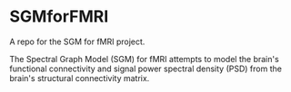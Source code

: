 # SGMforFMRI
A repo for the SGM for fMRI project.

The Spectral Graph Model (SGM) for fMRI attempts to model the brain's functional connectivity and signal power spectral density (PSD) from the brain's structural connectivity matrix.
